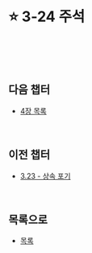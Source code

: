 # :star: 3-24 주석

<br>

<br>

<br>

## 다음 챕터

- [4장 목록](https://github.com/Esoolgnah/Summary_of_Refactoring_2nd_Edition/blob/main/Notes/04_테스트_구축하기/04_00_테스트_구축하기.md)

<br>

## 이전 챕터

- [3.23 - 상속 포기](https://github.com/Esoolgnah/Summary_of_Refactoring_2nd_Edition/blob/main/Notes/03_코드에서_나는_악취/03_23_상속_포기.md)

<br>

## 목록으로

- [목록](https://github.com/Esoolgnah/Summary_of_Refactoring_2nd_Edition/blob/main/Notes/03_코드에서_나는_악취/03_00_코드에서_나는_악취.md)

